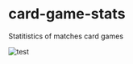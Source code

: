 # card-game-stats
Statitistics of matches card games

![test](https://github.com/mhacarthur/card-game-stats/tree/main/fig/general_statistics.png?raw=true)
